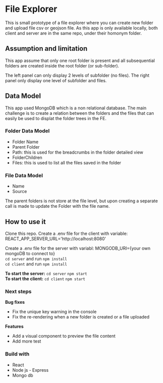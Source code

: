 # File Explorer

This is small prototype of a file explorer where you can create new folder and upload file csv or geojson file.
As this app is only available locally, both client and server are in the same repo, under their homonym folder.

## Assumption and limitation

This app assume that only one root folder is present and all subsequential folders are created inside the root folder (or sub-folder).

The left panel can only display 2 levels of subfolder (no files).
The right panel only display one level of subfolder and files.

## Data Model

This app used MongoDB which is a non relational database.
The main challenge is to create a relation between the folders and the files that can easily be used to displat the folder trees in the FE.

### Folder Data Model

- Folder Name
- Parent Folder
- Path: this is used for the breadcrumbs in the folder detailed view
- FolderChildren
- Files: this is used to list all the files saved in the folder

### File Data Model

- Name
- Source

The parent folders is not store at the file level, but upon creating a separate call is made to update the Folder with the file name.

## How to use it

Clone this repo.
Create a .env file for the client with variable:
REACT_APP_SERVER_URL='http://localhost:8080'

Create a .env file for the server with variabl:
MONGODB_URI={your own mongoDB to connect to}  
`cd server` and run `npm install`  
`cd client` and run `npm install`

**To start the server:**
`cd server`
`npm start`  
**To start the client:**
`cd client`
`npm start`

### Next steps

**Bug fixes**

- Fix the unique key warning in the console
- Fix the re-rendering when a new folder is created or a file uploaded

**Features**

- Add a visual component to preview the file content
- Add more test

### Build with

- React
- Node js - Express
- Mongo db
